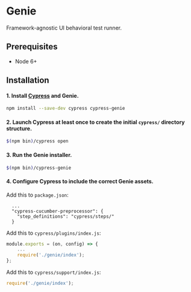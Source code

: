 Genie
===
Framework-agnostic UI behavioral test runner.


Prerequisites
---
- Node 6+


Installation
---
#### 1. Install [Cypress](https://www.cypress.io/) and Genie.
```sh
npm install --save-dev cypress cypress-genie
```

#### 2. Launch Cypress at least once to create the initial `cypress/` directory structure.
```sh
$(npm bin)/cypress open
```

#### 3. Run the Genie installer.
```sh
$(npm bin)/cypress-genie
```

#### 4. Configure Cypress to include the correct Genie assets.

Add this to `package.json`:
```
  ...
  "cypress-cucumber-preprocessor": {
    "step_definitions": "cypress/steps/"
  }
```

Add this to `cypress/plugins/index.js`:
```js
module.exports = (on, config) => {
	...
	require('./genie/index');
};
```

Add this to `cypress/support/index.js`:
```js
require('./genie/index');
```
